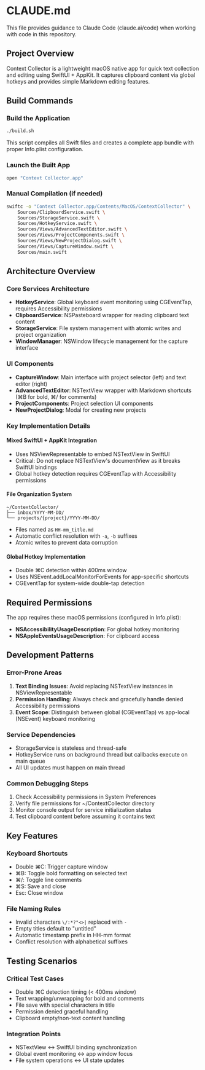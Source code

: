 # CLAUDE.md

This file provides guidance to Claude Code (claude.ai/code) when working with code in this repository.

## Project Overview

Context Collector is a lightweight macOS native app for quick text collection and editing using SwiftUI + AppKit. It captures clipboard content via global hotkeys and provides simple Markdown editing features.

## Build Commands

### Build the Application
```bash
./build.sh
```
This script compiles all Swift files and creates a complete app bundle with proper Info.plist configuration.

### Launch the Built App
```bash
open "Context Collector.app"
```

### Manual Compilation (if needed)
```bash
swiftc -o "Context Collector.app/Contents/MacOS/ContextCollector" \
    Sources/ClipboardService.swift \
    Sources/StorageService.swift \
    Sources/HotkeyService.swift \
    Sources/Views/AdvancedTextEditor.swift \
    Sources/Views/ProjectComponents.swift \
    Sources/Views/NewProjectDialog.swift \
    Sources/Views/CaptureWindow.swift \
    Sources/main.swift
```

## Architecture Overview

### Core Services Architecture
- **HotkeyService**: Global keyboard event monitoring using CGEventTap, requires Accessibility permissions
- **ClipboardService**: NSPasteboard wrapper for reading clipboard text content
- **StorageService**: File system management with atomic writes and project organization
- **WindowManager**: NSWindow lifecycle management for the capture interface

### UI Components
- **CaptureWindow**: Main interface with project selector (left) and text editor (right)
- **AdvancedTextEditor**: NSTextView wrapper with Markdown shortcuts (⌘B for bold, ⌘/ for comments)
- **ProjectComponents**: Project selection UI components
- **NewProjectDialog**: Modal for creating new projects

### Key Implementation Details

#### Mixed SwiftUI + AppKit Integration
- Uses NSViewRepresentable to embed NSTextView in SwiftUI
- Critical: Do not replace NSTextView's documentView as it breaks SwiftUI bindings
- Global hotkey detection requires CGEventTap with Accessibility permissions

#### File Organization System
```
~/ContextCollector/
├── inbox/YYYY-MM-DD/
└── projects/{project}/YYYY-MM-DD/
```
- Files named as `HH-mm_title.md`
- Automatic conflict resolution with `-a`, `-b` suffixes
- Atomic writes to prevent data corruption

#### Global Hotkey Implementation
- Double ⌘C detection within 400ms window
- Uses NSEvent.addLocalMonitorForEvents for app-specific shortcuts
- CGEventTap for system-wide double-tap detection

## Required Permissions

The app requires these macOS permissions (configured in Info.plist):
- **NSAccessibilityUsageDescription**: For global hotkey monitoring
- **NSAppleEventsUsageDescription**: For clipboard access

## Development Patterns

### Error-Prone Areas
1. **Text Binding Issues**: Avoid replacing NSTextView instances in NSViewRepresentable
2. **Permission Handling**: Always check and gracefully handle denied Accessibility permissions
3. **Event Scope**: Distinguish between global (CGEventTap) vs app-local (NSEvent) keyboard monitoring

### Service Dependencies
- StorageService is stateless and thread-safe
- HotkeyService runs on background thread but callbacks execute on main queue
- All UI updates must happen on main thread

### Common Debugging Steps
1. Check Accessibility permissions in System Preferences
2. Verify file permissions for ~/ContextCollector directory
3. Monitor console output for service initialization status
4. Test clipboard content before assuming it contains text

## Key Features

### Keyboard Shortcuts
- Double ⌘C: Trigger capture window
- ⌘B: Toggle bold formatting on selected text
- ⌘/: Toggle line comments
- ⌘S: Save and close
- Esc: Close window

### File Naming Rules
- Invalid characters `\/:*?"<>|` replaced with `-`
- Empty titles default to "untitled"
- Automatic timestamp prefix in HH-mm format
- Conflict resolution with alphabetical suffixes

## Testing Scenarios

### Critical Test Cases
- Double ⌘C detection timing (< 400ms window)
- Text wrapping/unwrapping for bold and comments
- File save with special characters in title
- Permission denied graceful handling
- Clipboard empty/non-text content handling

### Integration Points
- NSTextView ↔ SwiftUI binding synchronization
- Global event monitoring ↔ app window focus
- File system operations ↔ UI state updates